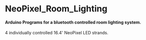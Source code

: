 # NeoPixel_Room_Lighting
#### Arduino Programs for a bluetooth controlled room lighting system.

4 individually controlled 16.4' NeoPixel LED strands.
